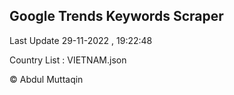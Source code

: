 

## Google Trends Keywords Scraper 
 
Last Update 29-11-2022 , 19:22:48

Country List :
VIETNAM.json



© Abdul Muttaqin 
